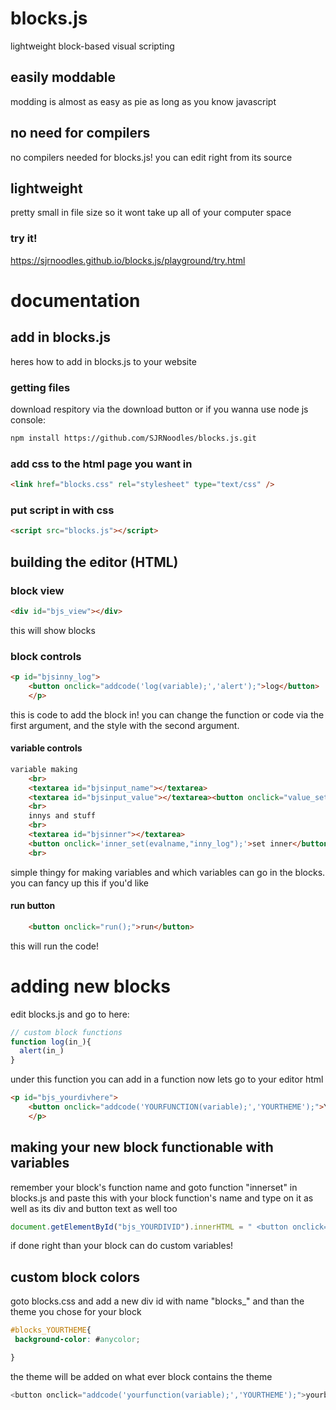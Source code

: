 # blocks.js
lightweight block-based visual scripting
## easily moddable
modding is almost as easy as pie as long as you know javascript
## no need for compilers
no compilers needed for blocks.js! you can edit right from its source
## lightweight
pretty small in file size so it wont take up all of your computer space

### try it!
https://sjrnoodles.github.io/blocks.js/playground/try.html

# documentation

## add in blocks.js
heres how to add in blocks.js to your website

### getting files
download respitory via the download button or if you wanna use node js console:
```bash
npm install https://github.com/SJRNoodles/blocks.js.git
```

### add css to the html page you want in

```html
<link href="blocks.css" rel="stylesheet" type="text/css" />
```
### put script in with css
```html
<script src="blocks.js"></script>
```

## building the editor (HTML)
### block view

```html
<div id="bjs_view"></div>
```

this will show blocks
### block controls
```html
<p id="bjsinny_log">
    <button onclick="addcode('log(variable);','alert');">log</button>
    </p>
```
this is code to add the block in! you can change the function or code via the first argument, and the style with the second argument.

#### variable controls
```html
variable making
    <br>
    <textarea id="bjsinput_name"></textarea>
    <textarea id="bjsinput_value"></textarea><button onclick="value_set();">set value</button>
    <br>
    innys and stuff
    <br>
    <textarea id="bjsinner"></textarea>
    <button onclick='inner_set(evalname,"inny_log");'>set inner</button>
    <br>
```
simple thingy for making variables and which variables can go in the blocks. you can fancy up this if you'd like

#### run button 
```html
    <button onclick="run();">run</button>
```
this will run the code!

# adding new blocks
edit blocks.js and go to here:
```javascript
// custom block functions
function log(in_){
  alert(in_)
}
```

under this function you can add in a function
now lets go to your editor html
```html
<p id="bjs_yourdivhere">
    <button onclick="addcode('YOURFUNCTION(variable);','YOURTHEME');">YOURBUTTOMTHEME</button>
    </p>
```

## making your new block functionable with variables
remember your block's function name and goto function "innerset" in blocks.js and paste this with your block function's name and type on it as well as its div and button text as well too
```javascript
document.getElementById("bjs_YOURDIVID").innerHTML = " <button onclick='addcode(" + '"YOURFUNCTION(' + evalname + ');","YOURTHEME"' + ");'>BUTTON TEXT</button>";
```
if done right than your block can do custom variables!

## custom block colors
goto blocks.css and add a new div id with name "blocks_" and than the theme you chose for your block
 ```css
 #blocks_YOURTHEME{
  background-color: #anycolor;
 
}
 ```
 the theme will be added on what ever block contains the theme
 ```javascript
 <button onclick="addcode('yourfunction(variable);','YOURTHEME');">yourbutton</button>
 ```

